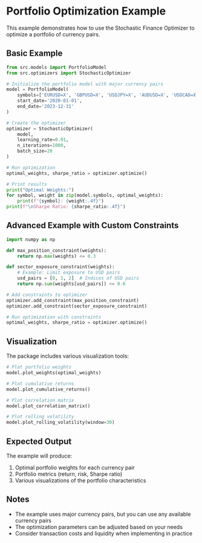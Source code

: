 # Portfolio Optimization Example

This example demonstrates how to use the Stochastic Finance Optimizer to optimize a portfolio of currency pairs.

## Basic Example

```python
from src.models import PortfolioModel
from src.optimizers import StochasticOptimizer

# Initialize the portfolio model with major currency pairs
model = PortfolioModel(
    symbols=['EURUSD=X', 'GBPUSD=X', 'USDJPY=X', 'AUDUSD=X', 'USDCAD=X'],
    start_date='2020-01-01',
    end_date='2023-12-31'
)

# Create the optimizer
optimizer = StochasticOptimizer(
    model,
    learning_rate=0.01,
    n_iterations=1000,
    batch_size=20
)

# Run optimization
optimal_weights, sharpe_ratio = optimizer.optimize()

# Print results
print("Optimal Weights:")
for symbol, weight in zip(model.symbols, optimal_weights):
    print(f"{symbol}: {weight:.4f}")
print(f"\nSharpe Ratio: {sharpe_ratio:.4f}")
```

## Advanced Example with Custom Constraints

```python
import numpy as np

def max_position_constraint(weights):
    return np.max(weights) <= 0.3

def sector_exposure_constraint(weights):
    # Example: Limit exposure to USD pairs
    usd_pairs = [0, 1, 2]  # Indices of USD pairs
    return np.sum(weights[usd_pairs]) <= 0.6

# Add constraints to optimizer
optimizer.add_constraint(max_position_constraint)
optimizer.add_constraint(sector_exposure_constraint)

# Run optimization with constraints
optimal_weights, sharpe_ratio = optimizer.optimize()
```

## Visualization

The package includes various visualization tools:

```python
# Plot portfolio weights
model.plot_weights(optimal_weights)

# Plot cumulative returns
model.plot_cumulative_returns()

# Plot correlation matrix
model.plot_correlation_matrix()

# Plot rolling volatility
model.plot_rolling_volatility(window=30)
```

## Expected Output

The example will produce:
1. Optimal portfolio weights for each currency pair
2. Portfolio metrics (return, risk, Sharpe ratio)
3. Various visualizations of the portfolio characteristics

## Notes

- The example uses major currency pairs, but you can use any available currency pairs
- The optimization parameters can be adjusted based on your needs
- Consider transaction costs and liquidity when implementing in practice 